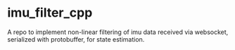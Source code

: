 # imu_filter_cpp
A repo to implement non-linear filtering of imu data received via websocket, serialized with protobuffer, for state estimation.
